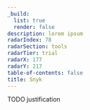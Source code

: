 ```yaml
---
_build:
  list: true
  render: false
description: lorem ipsum
radarIndex: 78
radarSection: tools
radarTier: trial
radarX: 177
radarY: 217
table-of-contents: false
title: Snyk
---
```


TODO justification
